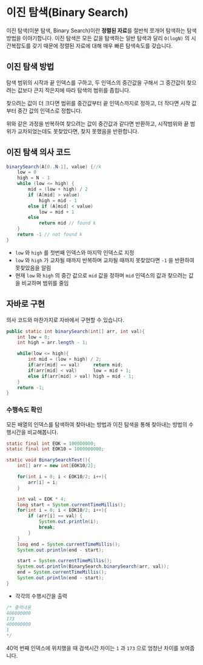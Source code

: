 # 이진 탐색(Binary Search)

이진 탐색(이분 탐색, Binary Search)이란 **정렬된 자료**를 절반씩 쪼개어 탐색하는 탐색 방법을 이야기합니다. 이진 탐색은 모든 값을 탐색하는 일반 탐색과 달리 `O(logN)` 의 시간복잡도를 갖기 때문에 정렬된 자료에 대해 매우 빠른 탐색속도를 갖습니다.

## 이진 탐색 방법

탐색 범위의 시작과 끝 인덱스를 구하고, 두 인덱스의 중간값을 구해서 그 중간값이 찾으려는 값보다 큰지 작은지에 따라 탐색의 범위를 좁힙니다.

찾으려는 값이 더 크다면 범위를 중간값부터 끝 인덱스까지로 정하고, 더 작다면 시작 값부터 중간 값의 인덱스로 정합니다.

위와 같은 과정을 반복하여 찾으려는 값이 중간값과 같다면 반환하고, 시작범위와 끝 범위가 교차되었는데도 못찾았다면, 찾지 못했음을 반환합니다.

## 이진 탐색 의사 코드

```java
binarySearch(A[0..N-1], value) {//k
    low = 0
    high = N - 1
    while (low <= high) {
        mid = (low + high) / 2
        if (A[mid] > value)
            high = mid - 1
        else if (A[mid] < value)
            low = mid + 1
        else
            return mid // found k
    }
    return -1 // not found k
}
```

- `low` 와 `high` 를 첫번째 인덱스와 마지막 인덱스로 지정
- `low` 와 `high` 가 교차될 때까지 반복하며 교차될 때까지 못찾았다면 `-1` 을 반환하여 못찾았음을 알림
- 현재 `low` 와 `high` 의 중간 값으로 `mid` 값을 정하며 `mid` 인덱스의 값과 찾으려는 값을 비교하며 범위를 줄임

## 자바로 구현

의사 코드와 마찬가지로 자바에서 구현할 수 있습니다.

```java
public static int binarySearch(int[] arr, int val){
    int low = 0;
    int high = arr.length - 1;

    while(low <= high){
        int mid = (low + high) / 2;
        if(arr[mid] == val)     return mid;
        if(arr[mid] < val)      low = mid + 1;
        else if(arr[mid] > val) high = mid - 1;
    }
    return -1;
}
```

### 수행속도 확인

모든 배열의 인덱스를 탐색하여 찾아내는 방법과 이진 탐색을 통해 찾아내는 방법의 수행시간을 비교해봅니다.

```java
static final int EOK = 100000000;
static final int EOK10 = 1000000000;

static void BinarySearchTest(){
    int[] arr = new int[EOK10/2];

    for(int i = 0; i < EOK10/2; i++){
        arr[i] = i; 
    }

    int val = EOK * 4;
    long start = System.currentTimeMillis();
    for(int i = 0; i < EOK10/2; i++){
        if (arr[i] == val) {
            System.out.println(i);
            break;
        }
    }
    long end = System.currentTimeMillis();
    System.out.println(end - start);

    start = System.currentTimeMillis();
    System.out.println(BinarySearch.binarySearch(arr, val));
    end = System.currentTimeMillis();
    System.out.println(end - start);
}
```

- 각각의 수행시간을 출력

```java
/* 출력내용
400000000
173
400000000
1
*/
```

40억 번째 인덱스에 위치했을 때 검색시간 차이는 `1` 과 `173` 으로 엄청난 차이를 보여줍니다.
